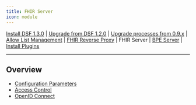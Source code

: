 ```yaml
---
title: FHIR Server
icon: module
---
```

 [Install DSF 1.3.0](/versions/v1.3.0/maintain/install.md) | [Upgrade from DSF 1.2.0](/versions/v1.3.0/maintain/upgrade-from-1.md) | [Upgrade processes from 0.9.x](/versions/v1.3.0/maintain/upgrade-from-0.md) | [Allow List Management](/versions/v1.3.0/maintain/allowList-mgm.md) | [FHIR Reverse Proxy](/versions/v1.3.0/maintain/fhir-reverse-proxy/README.md) | FHIR Server | [BPE Server](/versions/v1.3.0/maintain/bpe/README.md) | [Install Plugins](/versions/v1.3.0/maintain/install-plugins.md)  

---

## Overview
- [Configuration Parameters](configuration)
- [Access Control](access-control)
- [OpenID Connect](oidc)
